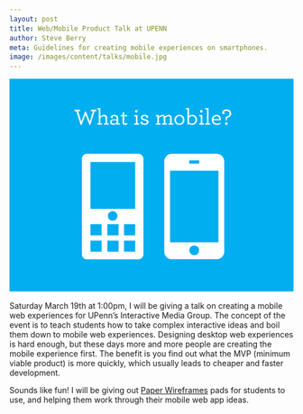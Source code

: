```yaml
---
layout: post
title: Web/Mobile Product Talk at UPENN
author: Steve Berry
meta: Guidelines for creating mobile experiences on smartphones.
image: /images/content/talks/mobile.jpg
---
```


<img src="/images/content/talks/mobile.jpg" alt="Web/Mobile Product Talk" class="scale-with-grid"/>


Saturday March 19th at 1:00pm, I will be giving a talk on creating a mobile web experiences for UPenn’s Interactive Media Group. The concept of the event is to teach students how to take complex interactive ideas and boil them down to mobile web experiences. Designing desktop web experiences is hard enough, but these days more and more people are creating the mobile experience first. The benefit is you find out what the MVP (minimum viable product) is more quickly, which usually leads to cheaper and faster development.

<p>Sounds like fun! I will be giving out <a href="http://www.paperwireframes.com" target="blank">Paper Wireframes</a> pads for students to use, and helping them work through their mobile web app ideas.</p>

<div class="scale-with-grid">
  <script src="http://speakerdeck.com/embed/4ec48a465a972b00510025b9.js"></script>
</div>